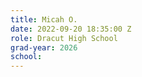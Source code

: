 ```yaml
---
title: Micah O.
date: 2022-09-20 18:35:00 Z
role: Dracut High School
grad-year: 2026
school: 
---
```


